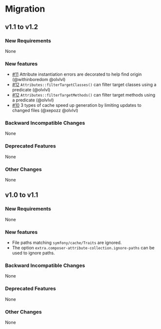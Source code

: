 # Migration

## v1.1 to v1.2

### New Requirements

None

### New features

- [#11](https://github.com/olvlvl/composer-attribute-collector/pull/11) Attribute instantiation errors are decorated to help find origin (@withinboredom @olvlvl)
- [#12](https://github.com/olvlvl/composer-attribute-collector/pull/12) `Attributes::filterTargetClasses()` can filter target classes using a predicate (@olvlvl)
- [#12](https://github.com/olvlvl/composer-attribute-collector/pull/12) `Attributes::filterTargetMethods()` can filter target methods using a predicate (@olvlvl)
- [#10](https://github.com/olvlvl/composer-attribute-collector/pull/10) 3 types of cache speed up generation by limiting updates to changed files (@xepozz @olvlvl)

### Backward Incompatible Changes

None

### Deprecated Features

None

### Other Changes

None



## v1.0 to v1.1

### New Requirements

None

### New features

- File paths matching `symfony/cache/Traits` are ignored.
- The option `extra.composer-attribute-collection.ignore-paths` can be used to ignore paths.

### Backward Incompatible Changes

None

### Deprecated Features

None

### Other Changes

None

<!--

## vX.x to vX.x

### New Requirements

None

### New features

None

### Backward Incompatible Changes

None

### Deprecated Features

None

### Other Changes

None

-->
